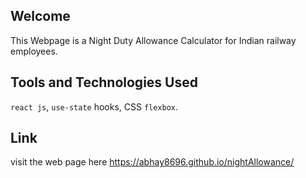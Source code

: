## Welcome
This Webpage is a Night Duty Allowance Calculator for Indian railway employees.

## Tools and Technologies Used
`react js`, `use-state` hooks, CSS `flexbox`.

## Link
visit the web page here https://abhay8696.github.io/nightAllowance/